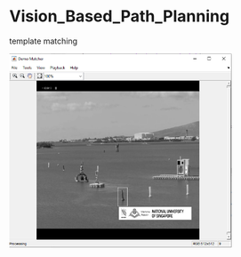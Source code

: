 # Vision_Based_Path_Planning

template matching

<img src="https://github.com/iQiyuan/Vision_Based_Path_Planning/blob/main/Capture.PNG" alt="drawing" width="400"/>
